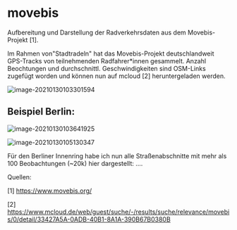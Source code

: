 # movebis



Aufbereitung und Darstellung der Radverkehrsdaten aus dem Movebis-Projekt [1].

Im Rahmen von"Stadtradeln" hat das Movebis-Projekt deutschlandweit GPS-Tracks von teilnehmenden Radfahrer*innen gesammelt. Anzahl Beochtungen und durchschnittl. Geschwindigkeiten sind OSM-Links zugefügt worden und können nun auf mcloud [2] heruntergeladen werden.

![image-20210130103301594](C:\Users\Simon\AppData\Roaming\Typora\typora-user-images\image-20210130103301594.png)





##  Beispiel Berlin:

![image-20210130103641925](C:\Users\Simon\AppData\Roaming\Typora\typora-user-images\image-20210130103641925.png)



![image-20210130105130347](C:\Users\Simon\AppData\Roaming\Typora\typora-user-images\image-20210130105130347.png)



Für den Berliner Innenring habe ich nun alle Straßenabschnitte  mit mehr als 100 Beobachtungen (~20k) hier dargestellt:
....







Quellen:

[1] https://www.movebis.org/

[2] https://www.mcloud.de/web/guest/suche/-/results/suche/relevance/movebis/0/detail/33427A5A-0ADB-40B1-8A1A-390B67B0380B